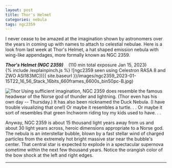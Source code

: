 ```yaml
---
layout: post
title: Thor's Helmet
categories: nebula 
tags: ngc2359
---
```

I never cease to be amazed at the imagination shown by astronomers over the years in coming up with names to attach to celestial nebulae.  Here is a look from last week at Thor's Helmet, a hat shaped emission nebula with wing-like appendages, more formally known as NGC 2359.

_**Thor's Helmet (NGC 2359)**_  &nbsp;&nbsp; (110 min total exposure Jan 15, 2023)<br>
{% include /explainpinch.js %}
![ngc2359 seen using Celestron RASA 8 and ZWO ASI183MC]({{ site.baseurl }}/images/ngc2359_2023-01-15T22_16_56_Stack_16bits_660frames_6600s_bin50pc-B.jpg)


<img src = "{{ site.baseurl }}/images/Thor.jpg"
alt = "Thor"
align=left
/>
Using sufficient imagination, NGC 2359 does resemble the famous headwear of the Norse god of thunder and lightning. (Thor even has his own day -- Thursday.)
It has also been nicknamed the Duck Nebula. (I have trouble visualizing that one!) Or maybe it resembles a turtle. . .  Or maybe it sort of resembles that green Inchworm riding toy my kids used to have. . .  

Anyway, NGC 2359 is about 15 thousand light years away from us and about 30 light years across, heroic dimensions appropriate to a Norse god. The nebula is an interstellar bubble, blown by a fast stellar wind of charged particles from the extremely hot bright massive star near the bubble's center. That central star is expected to explode in a spectacular supernova sometime within the next few thousand years.  Notice the orangish color of the bow shock at the left and right edges.

-----